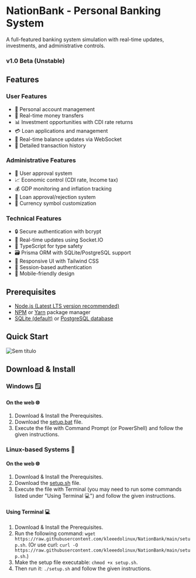 # NationBank - Personal Banking System

A full-featured banking system simulation with real-time updates, investments, and administrative controls.

### v1.0 Beta (Unstable)

## Features

### User Features
- 🏦 Personal account management
- 💸 Real-time money transfers
- 📊 Investment opportunities with CDI rate returns
- 💳 Loan applications and management
- 📱 Real-time balance updates via WebSocket
- 📜 Detailed transaction history

### Administrative Features
- 👥 User approval system
- 📈 Economic control (CDI rate, Income tax)
- 💰 GDP monitoring and inflation tracking
- 🏦 Loan approval/rejection system
- 💱 Currency symbol customization

### Technical Features
- 🔒 Secure authentication with bcrypt
- 🚀 Real-time updates using Socket.IO
- 🎯 TypeScript for type safety
- 🗃️ Prisma ORM with SQLite/PostgreSQL support
- 🎨 Responsive UI with Tailwind CSS
- 🔄 Session-based authentication
- 📱 Mobile-friendly design

## Prerequisites

- [Node.js (Latest LTS version recommended)](https://nodejs.org)
- [NPM](https://www.npmjs.com) or [Yarn](https://yarnpkg.com) package manager
- [SQLite (default)](https://www.sqlite.org) or [PostgreSQL database](https://www.postgresql.org)

## Quick Start
![Sem título](https://github.com/user-attachments/assets/1424e90c-c85d-464e-a07b-e132b9ec4048)

## Download & Install

### Windows 🪟

#### On the web 🌐
1. Download & Install the Prerequisites.
2. Download the [setup.bat](https://github.com/kleeedolinux/NationBank/blob/main/setup.bat) file.
3. Execute the file with Command Prompt (or PowerShell) and follow the given instructions.

### Linux-based Systems 🐧

#### On the web 🌐
1. Download & Install the Prerequisites.
2. Download the [setup.sh](https://github.com/kleeedolinux/NationBank/blob/main/setup.sh) file.
3. Execute the file with Terminal (you may need to run some commands listed under "Using Terminal 💻") and follow the given instructions.

#### Using Terminal 💻
1. Download & Install the Prerequisites.
2. Run the following command: ```wget https://raw.githubusercontent.com/kleeedolinux/NationBank/main/setup.sh```.
(Or use curl: ```curl -O https://raw.githubusercontent.com/kleeedolinux/NationBank/main/setup.sh```.)
3. Make the setup file executable: ```chmod +x setup.sh```.
4. Then run it: ```./setup.sh``` and follow the given instructions.




